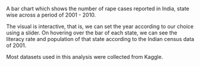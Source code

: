 A bar chart which shows the number of rape cases reported in India, state wise across a period of 2001 - 2010.

The visual is interactive, that is, we can set the year according to our choice using a slider. On hovering over the bar of each state, we can see the literacy rate and
population of that state according to the Indian census data of 2001.

Most datasets used in this analysis were collected from Kaggle.
